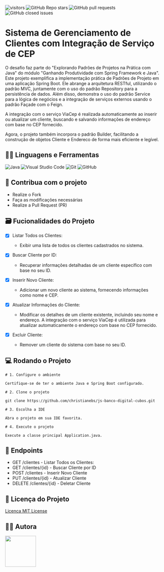 ![visitors](https://visitor-badge.laobi.icu/badge?page_id=christianebs.spring-boot-padroes-projeto) ![GitHub Repo stars](https://img.shields.io/github/stars/christianebs/spring-boot-padroes-projeto) ![GitHub pull requests](https://img.shields.io/github/issues-pr/christianebs/spring-boot-padroes-projeto) ![GitHub closed issues](https://img.shields.io/github/issues-closed/christianebs/spring-boot-padroes-projeto)



# Sistema de Gerenciamento de Clientes com Integração de Serviço de CEP

O desafio faz parte do "Explorando Padrões de Projetos na Prática com Java" do módulo "Ganhando Produtividade com Spring Framework e Java". Este projeto exemplifica a implementação prática de Padrões de Projeto em uma aplicação Spring Boot. Ele abrange a arquitetura RESTful, utilizando o padrão MVC, juntamente com o uso do padrão Repository para a persistência de dados. Além disso, demonstra o uso do padrão Service para a lógica de negócios e a integração de serviços externos usando o padrão Façade com o Feign.

A integração com o serviço ViaCep é realizada automaticamente ao inserir ou atualizar um cliente, buscando e salvando informações de endereço com base no CEP fornecido.

Agora, o projeto também incorpora o padrão Builder, facilitando a construção de objetos Cliente e Endereco de forma mais eficiente e legível.

## :woman_mechanic: Linguagens e Ferramentas

![Java](https://img.shields.io/badge/java-0D1117.svg?style=for-the-badge&logo=openjdk&logoColor=%23ED8B00) ![Visual Studio Code](https://img.shields.io/badge/Visual%20Studio%20Code-0D1117.svg?style=for-the-badge&logo=visual-studio-code&logoColor=0078d7) ![Git](https://img.shields.io/badge/git-0D1117.svg?style=for-the-badge&logo=git&logoColor=%23F05033) ![GitHub](https://img.shields.io/badge/github-0D1117.svg?style=for-the-badge&logo=github&logoColor=white)


## :triangular_flag_on_post: Contribua com o projeto

- Realize o Fork
- Faça as modificações necessárias
- Realize a Pull Request (PR)

## :card_file_box: Fucionalidades do Projeto

- [x] Listar Todos os Clientes:
    - Exibir uma lista de todos os clientes cadastrados no sistema.

- [x] Buscar Cliente por ID:
    - Recuperar informações detalhadas de um cliente específico com base no seu ID.

- [x] Inserir Novo Cliente:
    - Adicionar um novo cliente ao sistema, fornecendo informações como nome e CEP.

- [x] Atualizar Informações do Cliente:
    - Modificar os detalhes de um cliente existente, incluindo seu nome e endereço. A integração com o serviço ViaCep é utilizada para atualizar automaticamente o endereço com base no CEP fornecido.

- [x] Excluir Cliente:
    - Remover um cliente do sistema com base no seu ID.


## :computer: Rodando o Projeto

```shell
# 1. Configure o ambiente

Certifique-se de ter o ambiente Java e Spring Boot configurado.

# 2. Clone o projeto

git clone https://github.com/christianebs/js-banco-digital-cubos.git

# 3. Escolha a IDE

Abra o projeto em sua IDE favorita.

# 4. Execute o projeto

Execute a classe principal Application.java.
```

## :arrows_counterclockwise: Endpoints

- GET /clientes - Listar Todos os Clientes:
- GET /clientes/{id} - Buscar Cliente por ID
- POST /clientes - Inserir Novo Cliente
- PUT /clientes/{id} - Atualizar Cliente
- DELETE /clientes/{id} - Deletar Cliente

## :scroll: Licença do Projeto

[Licenca MIT License](https://github.com/christianebs/js-banco-digital-cubos/blob/main/LICENSE.txt)

## :woman_technologist: Autora

<a href="https://github.com/christianebs">
<img src="https://user-images.githubusercontent.com/108686840/271874870-1003d6c2-7574-4104-a392-ab6b2713cff2.png" width="100px" />
</a>